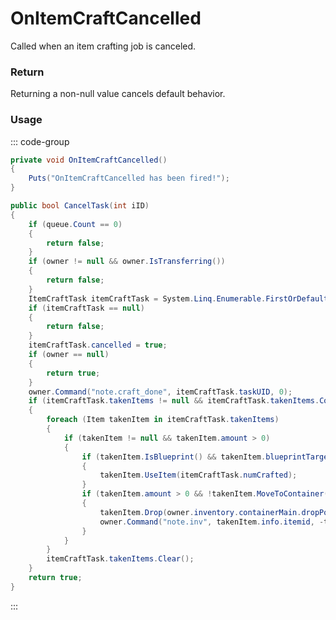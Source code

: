 <Badge type="danger" text="Carbon Compatible"/><Badge type="warning" text="Oxide Compatible"/>
# OnItemCraftCancelled
Called when an item crafting job is canceled.
### Return
Returning a non-null value cancels default behavior.

### Usage
::: code-group
```csharp [Example]
private void OnItemCraftCancelled()
{
	Puts("OnItemCraftCancelled has been fired!");
}
```
```csharp [Source — Assembly-CSharp @ ItemCrafter]
public bool CancelTask(int iID)
{
	if (queue.Count == 0)
	{
		return false;
	}
	if (owner != null && owner.IsTransferring())
	{
		return false;
	}
	ItemCraftTask itemCraftTask = System.Linq.Enumerable.FirstOrDefault(queue, (ItemCraftTask x) => x.taskUID == iID && !x.cancelled);
	if (itemCraftTask == null)
	{
		return false;
	}
	itemCraftTask.cancelled = true;
	if (owner == null)
	{
		return true;
	}
	owner.Command("note.craft_done", itemCraftTask.taskUID, 0);
	if (itemCraftTask.takenItems != null && itemCraftTask.takenItems.Count > 0)
	{
		foreach (Item takenItem in itemCraftTask.takenItems)
		{
			if (takenItem != null && takenItem.amount > 0)
			{
				if (takenItem.IsBlueprint() && takenItem.blueprintTargetDef == itemCraftTask.blueprint.targetItem)
				{
					takenItem.UseItem(itemCraftTask.numCrafted);
				}
				if (takenItem.amount > 0 && !takenItem.MoveToContainer(owner.inventory.containerMain))
				{
					takenItem.Drop(owner.inventory.containerMain.dropPosition + UnityEngine.Random.value * UnityEngine.Vector3.down + UnityEngine.Random.insideUnitSphere, owner.inventory.containerMain.dropVelocity);
					owner.Command("note.inv", takenItem.info.itemid, -takenItem.amount);
				}
			}
		}
		itemCraftTask.takenItems.Clear();
	}
	return true;
}

```
:::
